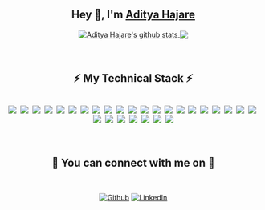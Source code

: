 <div align="center">
    <h2>Hey 👋, I'm <a href="https://www.linkedin.com/in/aditya-hajare">Aditya Hajare</a></h2>
</div>
<div align="center">
    <a href="https://github.com/aditya43">
    <img align="center" src=https://github-readme-stats.vercel.app/api?username=aditya43&show_icons=true&hide=issues&theme=buefy" alt="Aditya Hajare's github stats" />
    </a>
    <a href="https://github.com/aditya43"><img align="center" src="https://github-readme-stats.anuraghazra1.vercel.app/api/top-langs/?username=aditya43&layout=compact&theme=buefy" /></a>
</div>
<br><br>
<div align="center">
    <h2>⚡ My Technical Stack ⚡</h2><br>
    <img src="https://img.shields.io/badge/-Go%20Language-informational?style=for-the-badge&logo=go&color=080808">&nbsp;
    <img src="https://img.shields.io/badge/-Node.js-informational?style=for-the-badge&logo=node.js&color=080808">&nbsp;
    <img src="https://img.shields.io/badge/-Express.js-informational?style=for-the-badge&logo=etsy&color=080808">&nbsp;
    <img src="https://img.shields.io/badge/-JavaScript-informational?style=for-the-badge&logo=javascript&color=080808">&nbsp;
    <img src="https://img.shields.io/badge/-Microservices-informational?style=for-the-badge&logo=salesforce&color=080808">&nbsp;
    <img src="https://img.shields.io/badge/-Docker-informational?style=for-the-badge&logo=docker&color=080808">&nbsp;
    <img src="https://img.shields.io/badge/-Kubernetes-informational?style=for-the-badge&logo=kubernetes&color=080808">&nbsp;
    <img src="https://img.shields.io/badge/Serverless-informational?style=for-the-badge&logo=serverless&color=080808">&nbsp;
    <img src="https://img.shields.io/badge/AWS-informational?style=for-the-badge&logo=amazon&color=080808">&nbsp;
    <img src="https://img.shields.io/badge/PHP-informational?style=for-the-badge&logo=php&color=080808">&nbsp;
    <img src="https://img.shields.io/badge/Laravel-informational?style=for-the-badge&logo=laravel&color=080808">&nbsp;
    <img src="https://img.shields.io/badge/Redis-informational?style=for-the-badge&logo=Redis&color=080808">&nbsp;
    <img src="https://img.shields.io/badge/MySQL-informational?style=for-the-badge&logo=mysql&color=080808">&nbsp;
    <img src="https://img.shields.io/badge/PostgreSQL-informational?style=for-the-badge&logo=postgresql&color=080808">&nbsp;
    <img src="https://img.shields.io/badge/Sequelize-informational?style=for-the-badge&logo=sellfy&color=080808">&nbsp;
    <img src="https://img.shields.io/badge/MongoDB-informational?style=for-the-badge&logo=mongodb&color=080808">&nbsp;
    <img src="https://img.shields.io/badge/Mongoose-informational?style=for-the-badge&logo=monero&color=080808">&nbsp;
    <img src="https://img.shields.io/badge/GraphQL-informational?style=for-the-badge&logo=graphql&color=080808">&nbsp;
    <img src="https://img.shields.io/badge/React-informational?style=for-the-badge&logo=react&color=080808">&nbsp;
    <img src="https://img.shields.io/badge/Redux-informational?style=for-the-badge&logo=redux&color=080808">&nbsp;
    <img src="https://img.shields.io/badge/Vue.js-informational?style=for-the-badge&logo=vue.js&color=080808">&nbsp;
    <img src="https://img.shields.io/badge/HTML5-informational?style=for-the-badge&logo=html5&color=080808">&nbsp;
    <img src="https://img.shields.io/badge/CSS3-informational?style=for-the-badge&logo=css3&color=080808">&nbsp;
    <img src="https://img.shields.io/badge/Sass-informational?style=for-the-badge&logo=sass&color=080808">&nbsp;
    <img src="https://img.shields.io/badge/Git-informational?style=for-the-badge&logo=git&color=080808">&nbsp;
    <img src="https://img.shields.io/badge/TDD-informational?style=for-the-badge&logo=mocha&color=080808">&nbsp;
    <img src="https://img.shields.io/badge/Jest-informational?style=for-the-badge&logo=jest&color=080808">&nbsp;
    <img src="https://img.shields.io/badge/Gotest-informational?style=for-the-badge&logo=goodreads&color=080808">
</div>
<br><br>
<div align="center">
    <h2>🤝 You can connect with me on 🤝</h2><br>
    <p><a href="https://github.com/aditya43" target="_blank"><img alt="Github" src="https://img.shields.io/badge/GitHub-%2312100E.svg?&style=for-the-badge&logo=Github&logoColor=white" /></a>&nbsp;<a href="https://www.linkedin.com/in/aditya-hajare" target="_blank"><img alt="LinkedIn" src="https://img.shields.io/badge/linkedin-%230077B5.svg?&style=for-the-badge&logo=linkedin&logoColor=white" /></a></p>
</div>

